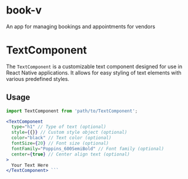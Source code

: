 # book-v
An app for managing bookings and appointments for vendors

# TextComponent

The `TextComponent` is a customizable text component designed for use in React Native applications. It allows for easy styling of text elements with various predefined styles.

## Usage

```jsx
import TextComponent from 'path/to/TextComponent';

<TextComponent
  type="h1" // Type of text (optional)
  style={{}} // Custom style object (optional)
  color="black" // Text color (optional)
  fontSize={20} // Font size (optional)
  fontFamily="Poppins_600SemiBold" // Font family (optional)
  center={true} // Center align text (optional)
>
  Your Text Here
</TextComponent> ```
